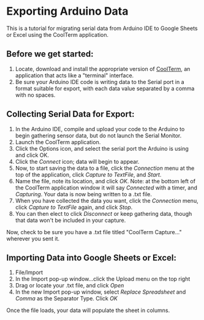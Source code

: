 # Exporting Arduino Data

This is a tutorial for migrating serial data from Arduino IDE to Google Sheets or Excel using the CoolTerm application.  
  
## Before we get started:  
1. Locate, download and install the appropriate version of [CoolTerm](https://freeware.the-meiers.org/), an application that acts like a  "terminal" interface.  
2. Be sure your Arduino IDE code is writing data to the Serial port in a format suitable for export, with each data value separated by a comma with no spaces. 


## Collecting Serial Data for Export:  

1. In the Arduino IDE, compile and upload your code to the Arduino to begin gathering sensor data, but do not launch the Serial Monitor.  
2. Launch the CoolTerm application.  
3. Click the Options icon, and select the serial port the Arduino is using and click OK.  
4. Click the *Connect* icon; data will begin to appear.  
5. Now, to start saving the data to a file, click the *Connection* menu at the top of the application, click *Capture to TextFile*, and *Start*.  
6. Name the file, note its location, and click *OK*. Note: at the bottom left of the CoolTerm application window it will say *Connected* with a timer, and *Capturing*. Your data is now being written to a .txt file.  
7. When you have collected the data you want, click the *Connection* menu, click *Capture to TextFile* again, and click *Stop*.  
8. You can then elect to click *Disconnect* or keep gathering data, though that data won't be included in your capture.
  
Now, check to be sure you have a .txt file titled "CoolTerm Capture..." wherever you sent it.  
  
## Importing Data into Google Sheets or Excel:

1. File/Import  
2. In the Import pop-up window...click the Upload menu on the top right  
3. Drag or locate your .txt file, and click *Open*  
4. In the new Import pop-up window, select *Replace Spreadsheet* and  *Comma* as the Separator Type. Click *OK*  

Once the file loads, your data will populate the sheet in columns.








